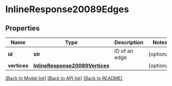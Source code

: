 # InlineResponse20089Edges

## Properties
Name | Type | Description | Notes
------------ | ------------- | ------------- | -------------
**id** | **str** | ID of an edge | [optional] 
**vertices** | [**InlineResponse20089Vertices**](InlineResponse20089Vertices.md) |  | [optional] 

[[Back to Model list]](../README.md#documentation-for-models) [[Back to API list]](../README.md#documentation-for-api-endpoints) [[Back to README]](../README.md)


